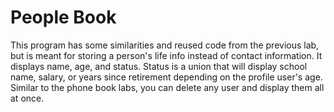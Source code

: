 # People Book
 This program has some similarities and reused code from the previous lab, but is meant for storing a person's life info instead of contact information. It displays name, age, and status. Status is a union that will display school name, salary, or years since retirement depending on the profile user's age. Similar to the phone book labs, you can delete any user and display them all at once.
